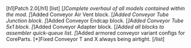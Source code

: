 [h1]Patch 2.0[/h1]
[list]
[*]Complete overhaul of all models contained within the mod.
[*]Added Conveyor Air Vent block.
[*]Added Conveyor Tube Junction block.
[*]Added Conveyor Endcap block.
[*]Added Conveyor Tube 5x1 block.
[*]Added Conveyor Adapter block.
[*]Added all blocks to assembler quick-queue list.
[*]Added armored conveyor variant configs for CoreParts.
[*]Fixed Conveyor T and X always being airtight.
[/list]